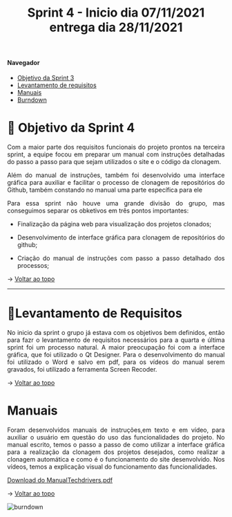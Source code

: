 <div align="center">
  <h1>Sprint 4 - Inicio dia 07/11/2021 entrega dia 28/11/2021</h1>
</div>

<br id="topo">  
  
#### Navegador
* <a href="#objetivo">Objetivo da Sprint 3</a>
* <a href="#requisitos">Levantamento de requisitos</a>
* <a href="#manual">Manuais</a>
* <a href="#burndown">Burndown</a>

<span id="objetivo">

# 📌 Objetivo da Sprint 4
  <p align="justify">
Com a maior parte dos requisitos funcionais do projeto prontos na terceira sprint, a equipe focou em preparar um manual com instruções detalhadas do passo a passo para que sejam utilizados o site e o código da clonagem.
  </p>
  <p align="justify">
    Além do manual de instruções, também foi desenvolvido uma interface gráfica para auxiliar e facilitar o processo de clonagem de repositórios do Github, também constando no manual uma parte específica para ele
  </p>
<div align="justify">
Para essa sprint não houve uma grande divisão do grupo, mas conseguimos separar os obketivos em três pontos importantes:
  
* Finalização da página web para visualização dos projetos clonados;
  
* Desenvolvimento de interface gráfica para clonagem de repositórios do github;
  
* Criação do manual de instruções com passo a passo detalhado dos processos;
  
  
  <div align="justify">
    
  </div>

→ [Voltar ao topo](#topo)
  
  ------------------------------------------------------------------------------
  <span id="requisitos">

# 📝Levantamento de Requisitos 
  <p align="justify">
  No inicio da sprint o grupo já estava com os objetivos bem definidos, então para fazr o levantamento de requisitos necessários para a quarta e última sprint foi um processo natural. A maior preocupação foi com a interface gráfica, que foi utilizado o Qt Designer. Para o desenvolvimento do manual foi utilizado o Word e salvo em pdf, para os vídeos do manual serem gravados, foi utilizado a ferramenta Screen Recoder.
  </p>
    
  → [Voltar ao topo](#topo)
    
   <span id="manual">
     
 # Manuais 
   <p>Foram desenvolvidos manuais de instruções,em texto e em vídeo, para auxiliar o usuário em questão do uso das funcionalidades do projeto. No manual escrito, temos o passo a passo de como utilizar a interface gráfica para a realização da clonagem dos projetos desejados, como realizar a clonagem automática e como é o funcionamento do site desenvolvido. Nos vídeos, temos a explicação visual do funcionamento das funcionalidades. </p>
     
  [Download do ManualTechdrivers.pdf](https://github.com/TechDriversFatec/TechDrivers/files/7612295/Manual_Techdrivers.pdf)

     
  → [Voltar ao topo](#topo)
    
  ![burndown](https://user-images.githubusercontent.com/80860267/143718802-cec24b4a-54f0-4364-a8e0-e73a6b479dc9.jpg)


